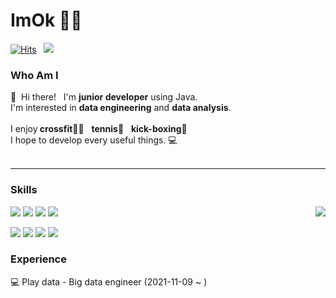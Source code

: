 # ImOk 👩‍💻

[![Hits](https://hits.seeyoufarm.com/api/count/incr/badge.svg?url=https%3A%2F%2Fgithub.com%2Feuneun316&count_bg=%23BC95E7&title_bg=%23A140E9&icon=&icon_color=%23FBFBFB&title=hits&edge_flat=false)](https://hits.seeyoufarm.com) &nbsp; <a href="https://velog.io/@imok-_" target="_blank"><img src="https://img.shields.io/badge/Blog-DD0B78?style=flat-square&logo=GitHub%20Sponsors&logoColor=white"/></a>


### Who Am I

<p>
  👋&nbsp; Hi there! &nbsp; I'm <b>junior developer</b> using Java.<br/>
  I'm interested in <b>data engineering</b> and <b>data analysis</b>. <br/><br/>
  I enjoy<b> crossfit</b>🏋️‍♂️ &nbsp; <b>tennis</b>🎾 &nbsp; <b>kick-boxing</b>🥊 <br/>
  I hope to develop every useful things. 💻 <br/><br/>
</p>

---

### Skills

  
<p> 
  <img align='right' src="https://github-readme-stats.vercel.app/api?username=euneun316&show_icons=true&theme=material-palenight">
  <img src="https://img.shields.io/badge/JavaScript-F7DF1E?style=flat-square&logo=JavaScript&logoColor=black"/> 
  <img src="https://img.shields.io/badge/Html-E34F26?style=flat-square&logo=Html5&logoColor=white"/>
  <img src="https://img.shields.io/badge/CSS-1572B6?style=flat-square&logo=CSS3&logoColor=white"/>
  <img src="https://img.shields.io/badge/Spring-6DB33F?style=flat-square&logo=Spring&logoColor=white"/>
</p>

<p>
  <img src="https://img.shields.io/badge/Java-007396?style=flat-square&logo=Java&logoColor=white"/>
  <img src="https://img.shields.io/badge/Python-3766AB?style=flat-square&logo=Python&logoColor=white"/>
   <img src="https://img.shields.io/badge/Pandas-150458?style=flat-square&logo=Pandas&logoColor=white"/>
  <img src="https://img.shields.io/badge/MySQL-4479A1?style=flat-square&logo=MySQL&logoColor=white"/>
</p>


### Experience

💻 Play data - Big data engineer (2021-11-09 ~ )




